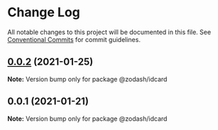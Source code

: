 # Change Log

All notable changes to this project will be documented in this file.
See [Conventional Commits](https://conventionalcommits.org) for commit guidelines.

## [0.0.2](https://github.com/zcorky/zodash/compare/@zodash/idcard@0.0.1...@zodash/idcard@0.0.2) (2021-01-25)

**Note:** Version bump only for package @zodash/idcard





## 0.0.1 (2021-01-21)

**Note:** Version bump only for package @zodash/idcard

